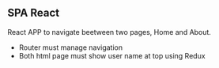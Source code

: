 SPA React
---
 
React APP to navigate beetween two pages, Home and About.
- Router must manage navigation
- Both html page must show user name at top using Redux
